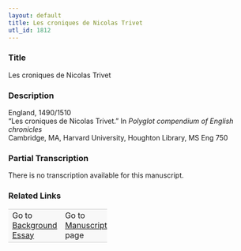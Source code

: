 ```yaml
---  
layout: default  
title: Les croniques de Nicolas Trivet  
utl_id: 1812
---
```


### Title

Les croniques de Nicolas Trivet


### Description

<p>England, 1490/1510<br />
“Les croniques de Nicolas Trivet.” In <em>Polyglot compendium of English chronicles</em><br />
Cambridge, MA, Harvard University, Houghton Library, MS Eng 750</p>



### Partial Transcription

<p>There is no transcription available for this manuscript.</p>



### Related Links

<table border="0.5" cellpadding="1" cellspacing="1" style="width: 200px; background-color:#F8F8F8;">
    <tbody style="border-color:#ccc">
        <tr style="border-color:#ccc">
            <td>Go to <a href="https://centerfordigitalhumanities.github.io/Newberry-French-paleography/essay/1812" target="_blank">Background Essay</a></td>
            <td>Go to <a href="https://centerfordigitalhumanities.github.io/Newberry-French-paleography/www/record.html?id=1812" target="_blank">Manuscript</a> page</td>
        </tr>
    </tbody>
</table>
